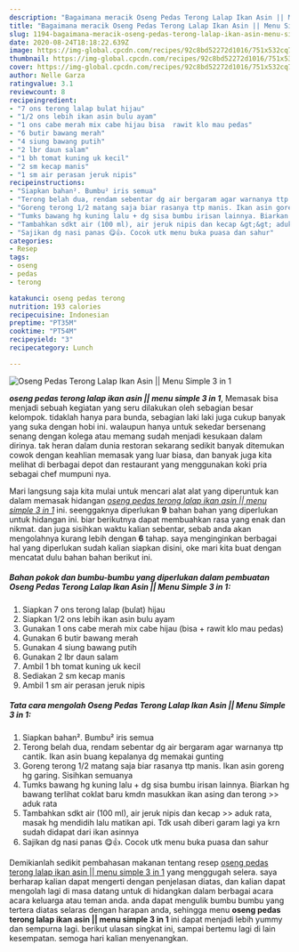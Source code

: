 ```yaml
---
description: "Bagaimana meracik Oseng Pedas Terong Lalap Ikan Asin || Menu Simple 3 in 1 yang Enak"
title: "Bagaimana meracik Oseng Pedas Terong Lalap Ikan Asin || Menu Simple 3 in 1 yang Enak"
slug: 1194-bagaimana-meracik-oseng-pedas-terong-lalap-ikan-asin-menu-simple-3-in-1-yang-enak
date: 2020-08-24T18:18:22.639Z
image: https://img-global.cpcdn.com/recipes/92c8bd52272d1016/751x532cq70/oseng-pedas-terong-lalap-ikan-asin-menu-simple-3-in-1-foto-resep-utama.jpg
thumbnail: https://img-global.cpcdn.com/recipes/92c8bd52272d1016/751x532cq70/oseng-pedas-terong-lalap-ikan-asin-menu-simple-3-in-1-foto-resep-utama.jpg
cover: https://img-global.cpcdn.com/recipes/92c8bd52272d1016/751x532cq70/oseng-pedas-terong-lalap-ikan-asin-menu-simple-3-in-1-foto-resep-utama.jpg
author: Nelle Garza
ratingvalue: 3.1
reviewcount: 8
recipeingredient:
- "7 ons terong lalap bulat hijau"
- "1/2 ons lebih ikan asin bulu ayam"
- "1 ons cabe merah mix cabe hijau bisa  rawit klo mau pedas"
- "6 butir bawang merah"
- "4 siung bawang putih"
- "2 lbr daun salam"
- "1 bh tomat kuning uk kecil"
- "2 sm kecap manis"
- "1 sm air perasan jeruk nipis"
recipeinstructions:
- "Siapkan bahan². Bumbu² iris semua"
- "Terong belah dua, rendam sebentar dg air bergaram agar warnanya ttp cantik. Ikan asin buang kepalanya dg memakai gunting"
- "Goreng terong 1/2 matang saja biar rasanya ttp manis. Ikan asin goreng hg garing. Sisihkan semuanya"
- "Tumks bawang hg kuning lalu + dg sisa bumbu irisan lainnya. Biarkan hg bawang terlihat coklat baru kmdn masukkan ikan asing dan terong &gt;&gt; aduk rata"
- "Tambahkan sdkt air (100 ml), air jeruk nipis dan kecap &gt;&gt; aduk rata, masak hg mendidih lalu matikan api. Tdk usah diberi garam lagi ya krn sudah didapat dari ikan asinnya"
- "Sajikan dg nasi panas 😋👍. Cocok utk menu buka puasa dan sahur"
categories:
- Resep
tags:
- oseng
- pedas
- terong

katakunci: oseng pedas terong 
nutrition: 193 calories
recipecuisine: Indonesian
preptime: "PT35M"
cooktime: "PT54M"
recipeyield: "3"
recipecategory: Lunch

---
```



![Oseng Pedas Terong Lalap Ikan Asin || Menu Simple 3 in 1](https://img-global.cpcdn.com/recipes/92c8bd52272d1016/751x532cq70/oseng-pedas-terong-lalap-ikan-asin-menu-simple-3-in-1-foto-resep-utama.jpg)

<b><i>oseng pedas terong lalap ikan asin || menu simple 3 in 1</i></b>, Memasak bisa menjadi sebuah kegiatan yang seru dilakukan oleh sebagian besar kelompok. tidaklah hanya para bunda, sebagian laki laki juga cukup banyak yang suka dengan hobi ini. walaupun hanya untuk sekedar bersenang senang dengan kolega atau memang sudah menjadi kesukaan dalam dirinya. tak heran dalam dunia restoran sekarang sedikit banyak ditemukan cowok dengan keahlian memasak yang luar biasa, dan banyak juga kita melihat di berbagai depot dan restaurant yang menggunakan koki pria sebagai chef mumpuni nya.


Mari langsung saja kita mulai untuk mencari alat alat yang diperuntuk kan dalam memasak hidangan <u><i>oseng pedas terong lalap ikan asin || menu simple 3 in 1</i></u> ini. seenggaknya diperlukan <b>9</b> bahan bahan yang diperlukan untuk hidangan ini. biar berikutnya dapat membuahkan rasa yang enak dan nikmat. dan juga sisihkan waktu kalian sebentar, sebab anda akan mengolahnya kurang lebih dengan <b>6</b> tahap. saya menginginkan berbagai hal yang diperlukan sudah kalian siapkan disini, oke mari kita buat dengan mencatat dulu bahan bahan berikut ini.

<!--inarticleads1-->

##### Bahan pokok dan bumbu-bumbu yang diperlukan dalam pembuatan Oseng Pedas Terong Lalap Ikan Asin || Menu Simple 3 in 1:

1. Siapkan 7 ons terong lalap (bulat) hijau
1. Siapkan 1/2 ons lebih ikan asin bulu ayam
1. Gunakan 1 ons cabe merah mix cabe hijau (bisa + rawit klo mau pedas)
1. Gunakan 6 butir bawang merah
1. Gunakan 4 siung bawang putih
1. Gunakan 2 lbr daun salam
1. Ambil 1 bh tomat kuning uk kecil
1. Sediakan 2 sm kecap manis
1. Ambil 1 sm air perasan jeruk nipis




<!--inarticleads2-->

##### Tata cara mengolah Oseng Pedas Terong Lalap Ikan Asin || Menu Simple 3 in 1:

1. Siapkan bahan². Bumbu² iris semua
1. Terong belah dua, rendam sebentar dg air bergaram agar warnanya ttp cantik. Ikan asin buang kepalanya dg memakai gunting
1. Goreng terong 1/2 matang saja biar rasanya ttp manis. Ikan asin goreng hg garing. Sisihkan semuanya
1. Tumks bawang hg kuning lalu + dg sisa bumbu irisan lainnya. Biarkan hg bawang terlihat coklat baru kmdn masukkan ikan asing dan terong &gt;&gt; aduk rata
1. Tambahkan sdkt air (100 ml), air jeruk nipis dan kecap &gt;&gt; aduk rata, masak hg mendidih lalu matikan api. Tdk usah diberi garam lagi ya krn sudah didapat dari ikan asinnya
1. Sajikan dg nasi panas 😋👍. Cocok utk menu buka puasa dan sahur




Demikianlah sedikit pembahasan makanan tentang resep <u>oseng pedas terong lalap ikan asin || menu simple 3 in 1</u> yang menggugah selera. saya berharap kalian dapat mengerti dengan penjelasan diatas, dan kalian dapat mengolah lagi di masa datang untuk di hidangkan dalam berbagai acara acara keluarga atau teman anda. anda dapat mengulik bumbu bumbu yang tertera diatas selaras dengan harapan anda, sehingga menu <b>oseng pedas terong lalap ikan asin || menu simple 3 in 1</b> ini dapat menjadi lebih yummy dan sempurna lagi. berikut ulasan singkat ini, sampai bertemu lagi di lain kesempatan. semoga hari kalian menyenangkan.
